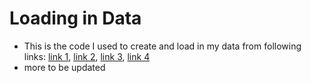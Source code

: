 # Loading in Data
* This is the code I used to create and load in my data from following links: [link 1](http://origin.cpc.ncep.noaa.gov/), [link 2](https://www.ncdc.noaa.gov/billions/events/US/1980-2018), [link 3](https://www.ncdc.noaa.gov/billions/time-series), [link 4](https://www.ncdc.noaa.gov/societal-impacts/wildfires/ytd/0?params[]=acres&params[]=fires)
* more to be updated


